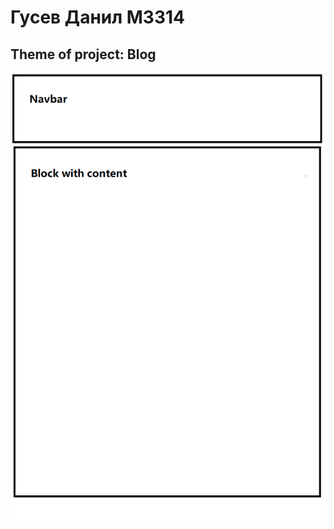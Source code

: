 # Гусев Данил М3314

## Theme of project: Blog

![alt text](https://github.com/51Sirius/itmo-web/blob/main/assests/print.png?raw=true)